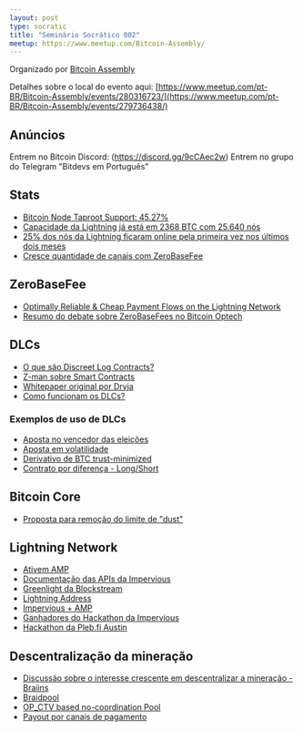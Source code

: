 ```yaml
---
layout: post
type: socratic
title: "Seminário Socrático 002"
meetup: https://www.meetup.com/Bitcoin-Assembly/
---
```


Organizado por [Bitcoin Assembly](https://twitter.com/bitcoinassembly)

Detalhes sobre o local do evento aqui: [https://www.meetup.com/pt-BR/Bitcoin-Assembly/events/280316723/](https://www.meetup.com/pt-BR/Bitcoin-Assembly/events/279736438/)

## Anúncios

Entrem no Bitcoin Discord: (https://discord.gg/9cCAec2w)
Entrem no grupo do Telegram "Bitdevs em Português"

## Stats

- [Bitcoin Node Taproot Support: 45.27%](https://twitter.com/taproot_signal/status/1430892795347144707)
- [Capacidade da Lightning já está em 2368 BTC com 25.640 nós](https://1ml.com/)
- [25% dos nós da Lightning ficaram online pela primeira vez nos últimos dois meses](https://twitter.com/BitcoinMagazine/status/1430160376512065541)
- [Cresce quantidade de canais com ZeroBaseFee](https://lnrouter.app/graph/zero-base-fee)

## ZeroBaseFee

- [Optimally Reliable & Cheap Payment Flows on the Lightning Network](https://arxiv.org/abs/2107.05322)
- [Resumo do debate sobre ZeroBaseFees no Bitcoin Optech](https://bitcoinops.org/en/newsletters/2021/08/25/)

## DLCs

- [O que são Discreet Log Contracts?](https://suredbits.com/discreet-log-contracts-part-1-what-is-a-discreet-log-contract/)
- [Z-man sobre Smart Contracts](https://zmnscpxj.github.io/bitcoin/unchained.html)
- [Whitepaper original por Dryja](https://adiabat.github.io/dlc.pdf)
- [Como funcionam os DLCs?](https://suredbits.com/discreet-log-contracts-part-2-how-they-work/)

### Exemplos de uso de DLCs
- [Aposta no vencedor das eleições](https://suredbits.com/settlement-of-election-dlc/)
- [Aposta em volatilidade](https://suredbits.com/settlement-of-volatility-dlc/)
- [Derivativo de BTC trust-minimized](https://blockstream.com/2019/04/19/en-transacting-bitcoin-based-p2p-derivatives/)
- [Contrato por diferença - Long/Short](https://suredbits.com/settlement-of-dlcfd/)

## Bitcoin Core

- [Proposta para remoção do limite de "dust"](https://lists.linuxfoundation.org/pipermail/bitcoin-dev/2021-August/019307.html)


## Lightning Network

- [Ativem AMP](https://docs.lightning.engineering/lightning-network-tools/lnd/amp)
- [Documentação das APIs da Impervious](https://docs.impervious.ai/)
- [Greenlight da Blockstream](https://blockstream.com/2021/07/21/en-greenlight-by-blockstream-lightning-made-easy/)
- [Lightning Address](https://twitter.com/andreneves/status/1425651740502892550)
- [Impervious + AMP](https://twitter.com/cycryptr/status/1425962921755021312?s=21)
- [Ganhadores do Hackathon da Impervious](https://twitter.com/ImperviousAi/status/1428857277256142851?s=20)
- [Hackathon da Pleb.fi Austin](https://twitter.com/JeremyRubin/status/1429624590255415299)

## Descentralização da mineração

- [Discussão sobre o interesse crescente em descentralizar a mineração - Braiins](https://twitter.com/braiins_systems/status/1423291322128011264)
- [Braidpool](https://github.com/pool2win/braidpool/blob/main/proposal/proposal.pdf)
- [OP_CTV based no-coordination Pool](https://utxos.org/uses/miningpools/)
- [Payout por canais de pagamento](https://lists.linuxfoundation.org/pipermail/bitcoin-dev/2017-August/014893.html)

